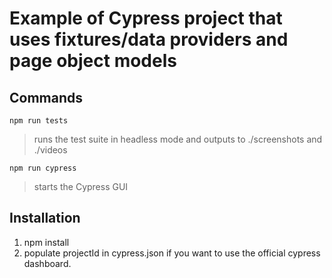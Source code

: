 # Example of Cypress project that uses fixtures/data providers and page object models
## Commands
```
npm run tests
```
> runs the test suite in headless mode and outputs to ./screenshots and ./videos 

```
npm run cypress
```
> starts the Cypress GUI

## Installation
1. npm install
2. populate projectId in cypress.json if you want to use the official cypress dashboard.



